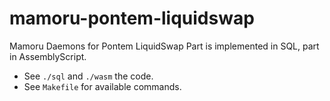 # mamoru-pontem-liquidswap

Mamoru Daemons for Pontem LiquidSwap
Part is implemented in SQL, part in AssemblyScript.

- See `./sql` and `./wasm` the code.
- See `Makefile` for available commands.
